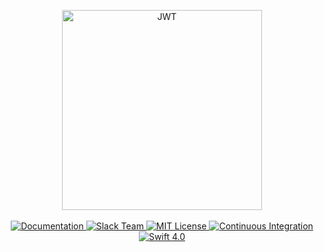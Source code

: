 <p align="center">
    <img src="https://cloud.githubusercontent.com/assets/1342803/24798188/0915659c-1b95-11e7-9a99-7c75d760c904.png" width="320" alt="JWT">
    <br>
    <br>
    <a href="https://docs.vapor.codes/3.0/jwt/getting-started/">
        <img src="http://img.shields.io/badge/read_the-docs-92A8D1.svg" alt="Documentation">
    </a>
    <a href="http://vapor.team">
        <img src="http://vapor.team/badge.svg" alt="Slack Team">
    </a>
    <a href="LICENSE">
        <img src="http://img.shields.io/badge/license-MIT-brightgreen.svg" alt="MIT License">
    </a>
    <a href="https://circleci.com/gh/vapor/jwt">
        <img src="https://circleci.com/gh/vapor/jwt.svg?style=shield" alt="Continuous Integration">
    </a>
    <a href="https://swift.org">
        <img src="http://img.shields.io/badge/swift-4.0-brightgreen.svg" alt="Swift 4.0">
    </a>
</p>
